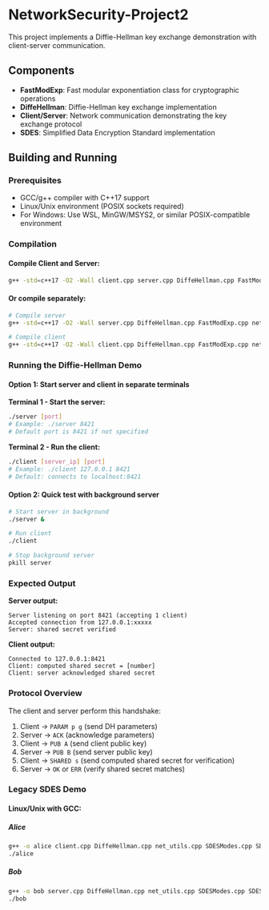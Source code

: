 # NetworkSecurity-Project2

This project implements a Diffie-Hellman key exchange demonstration with client-server communication.

## Components

- **FastModExp**: Fast modular exponentiation class for cryptographic operations
- **DiffeHellman**: Diffie-Hellman key exchange implementation
- **Client/Server**: Network communication demonstrating the key exchange protocol
- **SDES**: Simplified Data Encryption Standard implementation

## Building and Running

### Prerequisites
- GCC/g++ compiler with C++17 support
- Linux/Unix environment (POSIX sockets required)
- For Windows: Use WSL, MinGW/MSYS2, or similar POSIX-compatible environment

### Compilation

#### Compile Client and Server:
```bash
g++ -std=c++17 -O2 -Wall client.cpp server.cpp DiffeHellman.cpp FastModExp.cpp net_utils.cpp -o dh_demo
```

#### Or compile separately:
```bash
# Compile server
g++ -std=c++17 -O2 -Wall server.cpp DiffeHellman.cpp FastModExp.cpp net_utils.cpp -o server

# Compile client  
g++ -std=c++17 -O2 -Wall client.cpp DiffeHellman.cpp FastModExp.cpp net_utils.cpp -o client
```

### Running the Diffie-Hellman Demo

#### Option 1: Start server and client in separate terminals

**Terminal 1 - Start the server:**
```bash
./server [port]
# Example: ./server 8421
# Default port is 8421 if not specified
```

**Terminal 2 - Run the client:**
```bash
./client [server_ip] [port]
# Example: ./client 127.0.0.1 8421
# Default: connects to localhost:8421
```

#### Option 2: Quick test with background server
```bash
# Start server in background
./server &

# Run client
./client

# Stop background server
pkill server
```

### Expected Output

**Server output:**
```
Server listening on port 8421 (accepting 1 client)
Accepted connection from 127.0.0.1:xxxxx
Server: shared secret verified
```

**Client output:**
```
Connected to 127.0.0.1:8421
Client: computed shared secret = [number]
Client: server acknowledged shared secret
```

### Protocol Overview

The client and server perform this handshake:
1. Client → `PARAM p g` (send DH parameters)
2. Server → `ACK` (acknowledge parameters)  
3. Client → `PUB A` (send client public key)
4. Server → `PUB B` (send server public key)
5. Client → `SHARED s` (send computed shared secret for verification)
6. Server → `OK` or `ERR` (verify shared secret matches)

### Legacy SDES Demo

#### Linux/Unix with GCC:
##### Alice
```bash
g++ -o alice client.cpp DiffeHellman.cpp net_utils.cpp SDESModes.cpp SDES.cpp FastModExp.cpp
./alice
```
##### Bob
```bash
g++ -o bob server.cpp DiffeHellman.cpp net_utils.cpp SDESModes.cpp SDES.cpp FastModExp.cpp
./bob
```

   

